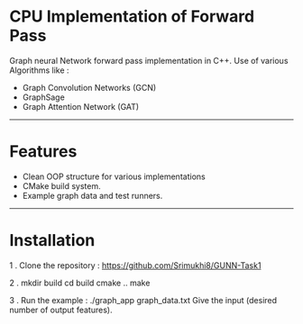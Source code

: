 # CPU Implementation of Forward Pass 
Graph neural Network forward pass implementation in C++.
Use of various Algorithms like :
- Graph Convolution Networks (GCN)
- GraphSage
- Graph Attention Network (GAT)

---

# Features
- Clean OOP structure for various implementations
- CMake build system.
- Example graph data and test runners.

---

# Installation
1 . Clone the repository : 
https://github.com/Srimukhi8/GUNN-Task1

2 . 
mkdir build 
cd build 
cmake .. 
make 
    
3 . Run the example : 
./graph_app graph_data.txt 
Give the input (desired number of output features).
 
